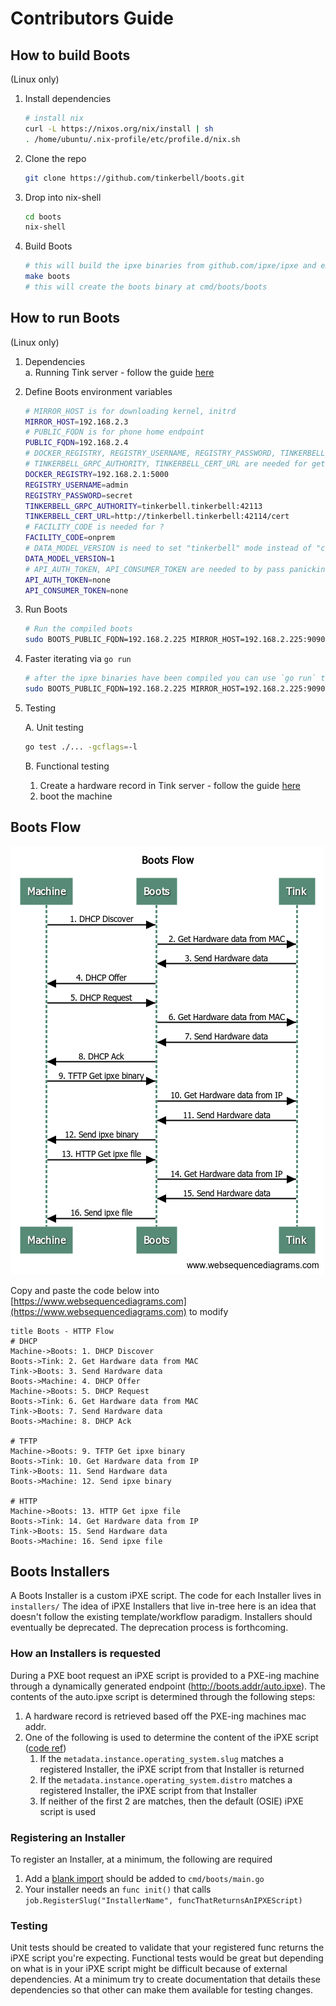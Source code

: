 # Contributors Guide

## How to build Boots

(Linux only)

1. Install dependencies

    ```bash
    # install nix
    curl -L https://nixos.org/nix/install | sh
    . /home/ubuntu/.nix-profile/etc/profile.d/nix.sh
    ```

2. Clone the repo

    ```bash
    git clone https://github.com/tinkerbell/boots.git
    ```

3. Drop into nix-shell

    ```bash
    cd boots
    nix-shell
    ```

4. Build Boots

    ```bash
    # this will build the ipxe binaries from github.com/ipxe/ipxe and embed them into a Go file and then build Boots
    make boots
    # this will create the boots binary at cmd/boots/boots
    ```

## How to run Boots

(Linux only)

1. Dependencies  
    a. Running Tink server - follow the guide [here](https://docs.tinkerbell.org/setup/local-vagrant/)  

2. Define Boots environment variables

    ```bash
    # MIRROR_HOST is for downloading kernel, initrd
    MIRROR_HOST=192.168.2.3
    # PUBLIC_FQDN is for phone home endpoint
    PUBLIC_FQDN=192.168.2.4
    # DOCKER_REGISTRY, REGISTRY_USERNAME, REGISTRY_PASSWORD, TINKERBELL_GRPC_AUTHORITY, TINKERBELL_CERT_URL are needed for auto.ipxe file generation
    # TINKERBELL_GRPC_AUTHORITY, TINKERBELL_CERT_URL are needed for getting hardware data
    DOCKER_REGISTRY=192.168.2.1:5000
    REGISTRY_USERNAME=admin
    REGISTRY_PASSWORD=secret
    TINKERBELL_GRPC_AUTHORITY=tinkerbell.tinkerbell:42113
    TINKERBELL_CERT_URL=http://tinkerbell.tinkerbell:42114/cert
    # FACILITY_CODE is needed for ?
    FACILITY_CODE=onprem
    # DATA_MODEL_VERSION is need to set "tinkerbell" mode instead of "cacher" mode
    DATA_MODEL_VERSION=1
    # API_AUTH_TOKEN, API_CONSUMER_TOKEN are needed to by pass panicking in cmd/boots/main.go main func
    API_AUTH_TOKEN=none
    API_CONSUMER_TOKEN=none
    ```

3. Run Boots

    ```bash
    # Run the compiled boots
    sudo BOOTS_PUBLIC_FQDN=192.168.2.225 MIRROR_HOST=192.168.2.225:9090 PUBLIC_FQDN=192.168.2.225 DOCKER_REGISTRY=docker.io REGISTRY_USERNAME=none REGISTRY_PASSWORD=none TINKERBELL_GRPC_AUTHORITY=localhost:42113 TINKERBELL_CERT_URL=http://localhost:42114/cert DATA_MODEL_VERSION=1 FACILITY_CODE=onprem API_AUTH_TOKEN=empty API_CONSUMER_TOKEN=empty ./cmd/boots/boots -http-addr 192.168.2.225:80 -tftp-addr 192.168.2.225:69 -dhcp-addr 192.168.2.225:67
    ```

4. Faster iterating via `go run`

    ```bash
    # after the ipxe binaries have been compiled you can use `go run` to iterate a little more quickly than building the binary every time
    sudo BOOTS_PUBLIC_FQDN=192.168.2.225 MIRROR_HOST=192.168.2.225:9090 PUBLIC_FQDN=192.168.2.225 DOCKER_REGISTRY=docker.io REGISTRY_USERNAME=none REGISTRY_PASSWORD=none TINKERBELL_GRPC_AUTHORITY=localhost:42113 TINKERBELL_CERT_URL=http://localhost:42114/cert DATA_MODEL_VERSION=1 FACILITY_CODE=onprem API_AUTH_TOKEN=empty API_CONSUMER_TOKEN=empty go run ./cmd/boots -http-addr 192.168.2.225:80 -tftp-addr 192.168.2.225:69 -dhcp-addr 192.168.2.225:67
    ```

5. Testing

    A. Unit testing

    ```bash
    go test ./... -gcflags=-l
    ```

    B. Functional testing

    1. Create a hardware record in Tink server - follow the guide [here](https://docs.tinkerbell.org/hardware-data/)
    2. boot the machine

## Boots Flow

![boots-flow](docs/boots-flow.png)

Copy and paste the code below into [https://www.websequencediagrams.com](https://www.websequencediagrams.com) to modify

```flow
title Boots - HTTP Flow
# DHCP
Machine->Boots: 1. DHCP Discover
Boots->Tink: 2. Get Hardware data from MAC
Tink->Boots: 3. Send Hardware data
Boots->Machine: 4. DHCP Offer
Machine->Boots: 5. DHCP Request
Boots->Tink: 6. Get Hardware data from MAC
Tink->Boots: 7. Send Hardware data
Boots->Machine: 8. DHCP Ack

# TFTP
Machine->Boots: 9. TFTP Get ipxe binary
Boots->Tink: 10. Get Hardware data from IP
Tink->Boots: 11. Send Hardware data
Boots->Machine: 12. Send ipxe binary

# HTTP
Machine->Boots: 13. HTTP Get ipxe file
Boots->Tink: 14. Get Hardware data from IP
Tink->Boots: 15. Send Hardware data
Boots->Machine: 16. Send ipxe file
```

## Boots Installers

A Boots Installer is a custom iPXE script.
The code for each Installer lives in `installers/`
The idea of iPXE Installers that live in-tree here is an idea that doesn't follow the existing template/workflow paradigm.
Installers should eventually be deprecated.
The deprecation process is forthcoming.

### How an Installers is requested

During a PXE boot request an iPXE script is provided to a PXE-ing machine through a dynamically generated endpoint (http://boots.addr/auto.ipxe).
The contents of the auto.ipxe script is determined through the following steps:

1. A hardware record is retrieved based off the PXE-ing machines mac addr.
2. One of the following is used to determine the content of the iPXE script ([code ref](https://github.com/tinkerbell/boots/blob/b2f4d15f9b55806f4636003948ed95975e1d475e/job/ipxe.go#L71))
    1. If the `metadata.instance.operating_system.slug` matches a registered Installer, the iPXE script from that Installer is returned
    2. If the `metadata.instance.operating_system.distro` matches a registered Installer, the iPXE script from that Installer
    3. If neither of the first 2 are matches, then the default (OSIE) iPXE script is used

### Registering an Installer

To register an Installer, at a minimum, the following are required

1. Add a [blank import](https://github.com/golang/go/wiki/CodeReviewComments#import-blank) should be added to `cmd/boots/main.go`
2. Your installer needs an `func init()` that calls `job.RegisterSlug("InstallerName", funcThatReturnsAnIPXEScript)`

### Testing

Unit tests should be created to validate that your registered func returns the iPXE script you're expecting.
Functional tests would be great but depending on what is in your iPXE script might be difficult because of external dependencies.
At a minimum try to create documentation that details these dependencies so that other can make them available for testing changes.

